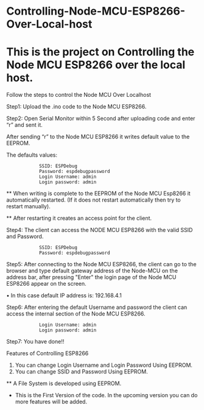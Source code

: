 # Controlling-Node-MCU-ESP8266-Over-Local-host
This is the project on Controlling the Node MCU ESP8266 over the local host.
=====================================================================

Follow the steps to control the Node MCU Over Localhost

Step1: Upload the .ino code to the Node MCU ESP8266.

Step2: Open Serial Monitor within 5 Second after uploading code and enter “r” and sent it.
 
After sending “r” to the Node MCU ESP8266 it writes default value to the EEPROM.

The defaults values:

				SSID: ESPDebug
				Password: espdebugpassword
				Login Username: admin
				Login password: admin

** When writing is complete to the EEPROM of the Node MCU Esp8266 it automatically restarted. (If it does not restart automatically then try to restart manually).


** After restarting it creates an access point for the client. 

Step4: The client can access the NODE MCU ESP8266 with the valid SSID and Password.

				SSID: ESPDebug
				Password: espdebugpassword

Step5: After connecting to the Node MCU ESP8266, the client can go to the browser and type default gateway address of the Node-MCU on the address bar, after pressing "Enter" the login page of the Node MCU ESP8266 appear on the screen.

•	In this case default IP address is:
					192.168.4.1


Step6: After entering the default Username and password the client can access the internal section of the Node MCU ESP8266. 

				Login Username: admin
				Login password: admin

Step7: You have done!!
									



 Features of Controlling ESP8266
 
1.	You can change Login Username and Login Password Using EEPROM.
2.	You can change SSID and Password Using EEPROM.

** A File System is developed using EEPROM.


* This is the First Version of the code. In the upcoming version you can do more features will be added.

